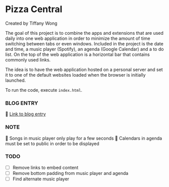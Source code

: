 # Pizza Central
Created by Tiffany Wong

The goal of this project is to combine the apps and extensions that are used daily into one web application in order to minimize the amount of time switching between tabs or even windows. Included in the project is the date and time, a music player (Spotify), an agenda (Google Calendar) and a to do list. On the top of the web application is a horizontal bar that contains commonly used links.

The idea is to have the web application hosted on a personal server and set it to one of the default websites loaded when the browser is initially launched.

To run the code, execute `index.html`.

### BLOG ENTRY
:pizza: [Link to blog entry](https://drexelui.wordpress.com/2016/12/01/cs-338-pizza-central/)

### NOTE
:pizza: Songs in music player only play for a few seconds
:pizza: Calendars in agenda must be set to public in order to be displayed

### TODO
- [ ] Remove links to embed content
- [ ] Remove bottom padding from music player and agenda
- [ ] Find alternate music player